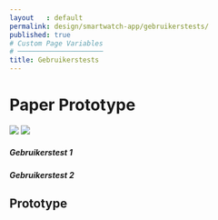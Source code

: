 ```yaml
---
layout   : default
permalink: design/smartwatch-app/gebruikerstests/
published: true
# Custom Page Variables
# ─────────────────────
title: Gebruikerstests
---
```


<h1 class="col-12">Paper Prototype</h1>


<img src="../../../assets/Images/Proto2.jpg" class='col-5'>
<img src="../../../assets/Images/Proto.jpg" class='col-5'>

<h5 class="col-5">Gebruikerstest 1</h5>


<h5 class="col-5">Gebruikerstest 2</h5>



Prototype
---
